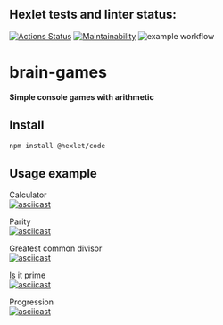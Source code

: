 ## Hexlet tests and linter status:
[![Actions Status](https://github.com/Anna-Gisma/backend-project-lvl1/workflows/hexlet-check/badge.svg)](https://github.com/Anna-Gisma/backend-project-lvl1/actions)
[![Maintainability](https://api.codeclimate.com/v1/badges/36680b340b0d44901360/maintainability)](https://codeclimate.com/github/Anna-Gisma/backend-project-lvl1/maintainability)
![example workflow](https://github.com/Anna-Gisma/backend-project-lvl1/actions/workflows/.github/workflows/nodejs.yaml/badge.svg)

# brain-games

**Simple console games with arithmetic**  

## Install

```sh
npm install @hexlet/code
```

## Usage example


Calculator    
[![asciicast](https://asciinema.org/a/Ks3MJ3KaeGtR29xYDoyUgZmNe.svg)](https://asciinema.org/a/Ks3MJ3KaeGtR29xYDoyUgZmNe)  

Parity  
[![asciicast](https://asciinema.org/a/dN33O9KVkkwgGWuWqU4O4rBzT.svg)](https://asciinema.org/a/dN33O9KVkkwgGWuWqU4O4rBzT)  

Greatest common divisor  
[![asciicast](https://asciinema.org/a/wqFjWoGJQV5Nqlf48EWo9HyWn.svg)](https://asciinema.org/a/wqFjWoGJQV5Nqlf48EWo9HyWn)  

Is it prime  
[![asciicast](https://asciinema.org/a/xLOFk4Zt5MGRBvAVqpCBz7zEd.svg)](https://asciinema.org/a/xLOFk4Zt5MGRBvAVqpCBz7zEd)  

Progression  
[![asciicast](https://asciinema.org/a/4aAuWDR9Ms8kRsItiAJ2wEeQ7.svg)](https://asciinema.org/a/4aAuWDR9Ms8kRsItiAJ2wEeQ7)  